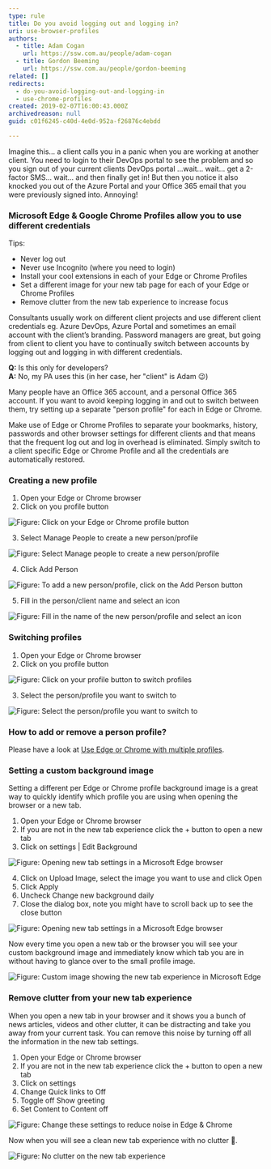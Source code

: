 ```yaml
---
type: rule
title: Do you avoid logging out and logging in?
uri: use-browser-profiles
authors:
  - title: Adam Cogan
    url: https://ssw.com.au/people/adam-cogan
  - title: Gordon Beeming
    url: https://ssw.com.au/people/gordon-beeming
related: []
redirects:
  - do-you-avoid-logging-out-and-logging-in
  - use-chrome-profiles
created: 2019-02-07T16:00:43.000Z
archivedreason: null
guid: c01f6245-c40d-4e0d-952a-f26876c4ebdd

---
```


Imagine this... a client calls you in a panic when you are working at another client. You need to login to their DevOps portal to see the problem and so you sign out of your current clients DevOps portal ...wait... wait... get a 2-factor SMS... wait... and then finally get in! But then you notice it also knocked you out of the Azure Portal and your Office 365 email that you were previously signed into. Annoying!

<!--endintro-->

### Microsoft Edge & Google Chrome Profiles allow you to use different credentials

Tips:

* Never log out
* Never use Incognito (where you need to login)
* Install your cool extensions in each of your Edge or Chrome Profiles
* Set a different image for your new tab page for each of your Edge or Chrome Profiles
* Remove clutter from the new tab experience to increase focus

Consultants usually work on different client projects and use different client credentials eg. Azure DevOps, Azure Portal and sometimes an email account with the client’s branding. Password managers are great, but going from client to client you have to continually switch between accounts by logging out and logging in with different credentials.

**Q:** Is this only for developers?   
**A:** No, my PA uses this (in her case, her "client" is Adam 😉)

Many people have an Office 365 account, and a personal Office 365 account. If you want to avoid keeping logging in and out to switch between them, try setting up a separate "person profile" for each in Edge or Chrome.

Make use of Edge or Chrome Profiles to separate your bookmarks, history, passwords and other browser settings for different clients and that means that the frequent log out and log in overhead is eliminated. Simply switch to a client specific Edge or Chrome Profile and all the credentials are automatically restored.

### Creating a new profile

1. Open your Edge or Chrome browser
2. Click on you profile button

![Figure: Click on your Edge or Chrome profile button](chrome-profile-1.png)

3. Select Manage People to create a new person/profile

![Figure: Select Manage people to create a new person/profile](chrome-profile-2.png)

4. Click Add Person

![Figure: To add a new person/profile, click on the Add Person button](chrome-profile-3.png)

5. Fill in the person/client name and select an icon

![Figure: Fill in the name of the new person/profile and select an icon](chrome-profile-4.png)

### Switching profiles

1. Open your Edge or Chrome browser
2. Click on you profile button

![Figure: Click on your profile button to switch profiles](chrome-profile-5.png)

3. Select the person/profile you want to switch to

![Figure: Select the person/profile you want to switch to](chrome-profile-6.png)

### How to add or remove a person profile?

Please have a look at [Use Edge or Chrome with multiple profiles](https://support.google.com/chrome/answer/2364824).

### Setting a custom background image

Setting a different per Edge or Chrome profile background image is a great way to quickly identify which profile you are using when opening the browser or a new tab.

1. Open your Edge or Chrome browser
2. If you are not in the new tab experience click the + button to open a new tab
3. Click on settings | Edit Background

![Figure: Opening new tab settings in a Microsoft Edge browser](open-browser-settings.jpg)

4. Click on Upload Image, select the image you want to use and click Open
5. Click Apply
6. Uncheck Change new background daily 
7. Close the dialog box, note you might have to scroll back up to see the close button

![Figure: Opening new tab settings in a Microsoft Edge browser](select-background-image.jpg)

Now every time you open a new tab or the browser you will see your custom background image and immediately know which tab you are in without having to glance over to the small profile image.

![Figure: Custom image showing the new tab experience in Microsoft Edge](browser-background-image-set.jpg)

### Remove clutter from your new tab experience

When you open a new tab in your browser and it shows you a bunch of news articles, videos and other clutter, it can be distracting and take you away from your current task. You can remove this noise by turning off all the information in the new tab settings.

1. Open your Edge or Chrome browser
2. If you are not in the new tab experience click the + button to open a new tab
3. Click on settings
4. Change Quick links to Off
5. Toggle off Show greeting
6. Set Content to Content off

![Figure: Change these settings to reduce noise in Edge & Chrome](toggle-settings-for-less-clutter.jpg)

Now when you will see a clean new tab experience with no clutter 🤩.

![Figure: No clutter on the new tab experience](browser-background-image-set.jpg)
